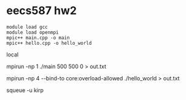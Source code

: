 # eecs587 hw2

```
module load gcc
module load openmpi
mpic++ main.cpp -o main
mpic++ hello.cpp -o hello_world
```

local

mpirun -np 1 ./main 500 500 0 > out.txt


mpirun -np 4 --bind-to core:overload-allowed ./hello_world > out.txt

squeue -u kirp